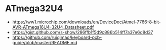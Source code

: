# ATmega32U4

- https://ww1.microchip.com/downloads/en/DeviceDoc/Atmel-7766-8-bit-AVR-ATmega16U4-32U4_Datasheet.pdf
- https://gist.github.com/s-show/286ffb1f5d9c886b514ff7a37e6d8d37
- https://github.com/ruiqimao/keyboard-pcb-guide/blob/master/README.md
